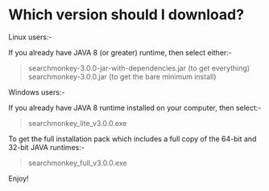 Which version should I download?
================================

Linux users:-

If you already have JAVA 8 (or greater) runtime, then select either:-
 > searchmonkey-3.0.0-jar-with-dependencies.jar (to get everything)
 > searchmonkey-3.0.0.jar (to get the bare minimum install)
 
Windows users:-

If you already have JAVA 8 runtime installed on your computer, then select:-
 > searchmonkey_lite_v3.0.0.exe

To get the full installation pack which includes a full copy of the 64-bit and 32-bit JAVA runtimes:- 
 > searchmonkey_full_v3.0.0.exe
 
 
Enjoy!